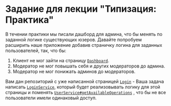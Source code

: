 # Задание для лекции "Типизация: Практика"

В течении практики мы писали дашборд для админа, что бы менять по заданной логике существующих юзеров.
Давайте попробуем расширить наше приложение добавив страничку логина для заданных пользователей, так, что бы:

1. Клиент не мог зайти на страницу [`Dashboard`](https://github.com/JSMonk/typing-practice/blob/homework-task/src/pages/dashboard/index.tsx).
2. Mодератор не мог повышать себя и других модераторов до админа.
3. Модератор не мог понижать админов до модераторов.

Вам дан репозиторий с уже написанной страницей [`Login`](https://github.com/JSMonk/typing-practice/blob/homework-task/src/pages/login/index.tsx) - Ваша задача написать [`LoginService`](https://github.com/JSMonk/typing-practice/blob/homework-task/src/services/login-service.ts), который будет реализовывать логику для этой страницы и поменять [`UserService#getAvailableOperations`](https://github.com/JSMonk/typing-practice/blob/homework-task/src/services/user-service.ts#L37) , что бы не все пользователи имели одинаковый доступ.
